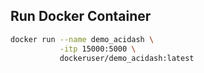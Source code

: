 
## Run Docker Container

```bash
docker run --name demo_acidash \
           -itp 15000:5000 \
           dockeruser/demo_acidash:latest
```

